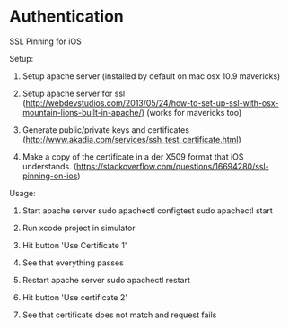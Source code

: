 Authentication
==============

SSL Pinning for iOS

Setup:

1. Setup apache server (installed by default on mac osx 10.9 mavericks)

2. Setup apache server for ssl (http://webdevstudios.com/2013/05/24/how-to-set-up-ssl-with-osx-mountain-lions-built-in-apache/) (works for mavericks too)

3. Generate public/private keys and certificates (http://www.akadia.com/services/ssh_test_certificate.html)

4. Make a copy of the certificate in a der X509 format that iOS understands. (https://stackoverflow.com/questions/16694280/ssl-pinning-on-ios)


Usage:

1. Start apache server
      sudo apachectl configtest 
      sudo apachectl start

2. Run xcode project in simulator
3. Hit button 'Use Certificate 1'
4. See that everything passes
5. Restart apache server
      sudo apachectl restart
6. Hit button 'Use certificate 2'
7. See that certificate does not match and request fails


